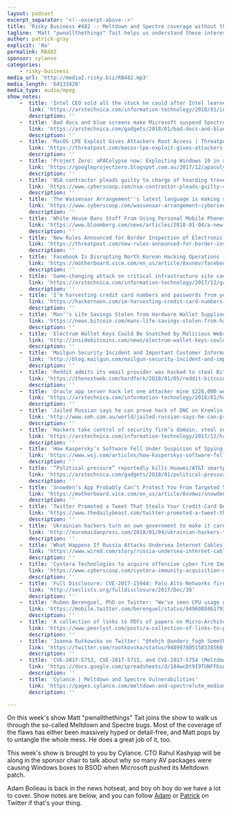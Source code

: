 ```yaml
---
layout: podcast
excerpt_separator: '<!--excerpt-above-->'
title: 'Risky Business #482 -- Meltdown and Spectre coverage without the flappy arms'
tagline: 'Matt "pwnallthethings" Tait helps us understand these interesting flaws...'
author: patrick-gray
explicit: 'No'
permalink: RB482
sponsor: cylance
categories:
    - risky-business
media_url: 'http://media2.risky.biz/RB482.mp3'
media_length: '64133428'
media_type: audio/mpeg
show_notes:
    -  title: 'Intel CEO sold all the stock he could after Intel learned of security bug | Ars Technica'
       link: 'https://arstechnica.com/information-technology/2018/01/intel-ceos-sale-of-stock-just-before-security-bug-reveal-raises-questions/'
       description: '' 
    -  title: 'Bad docs and blue screens make Microsoft suspend Spectre patch for AMD machines | Ars Technica'
       link: 'https://arstechnica.com/gadgets/2018/01/bad-docs-and-blue-screens-make-microsoft-suspend-spectre-patch-for-amd-machines/'
       description: '' 
    -  title: 'MacOS LPE Exploit Gives Attackers Root Access | Threatpost | The first stop for security news'
       link: 'https://threatpost.com/macos-lpe-exploit-gives-attackers-root-access/129282/'
       description: '' 
    -  title: 'Project Zero: aPAColypse now: Exploiting Windows 10 in a Local Network with WPAD/PAC and JScript'
       link: 'https://googleprojectzero.blogspot.com.au/2017/12/apacolypse-now-exploiting-windows-10-in_18.html'
       description: '' 
    -  title: 'NSA contractor pleads guilty to charge of hoarding troves of classified docs - Cyberscoop'
       link: 'https://www.cyberscoop.com/nsa-contractor-pleads-guilty-charge-hoarding-troves-classified-docs/'
       description: '' 
    -  title: 'The Wassenaar Arrangement''s latest language is making security researchers very happy'
       link: 'https://www.cyberscoop.com/wassenaar-arrangement-cybersecurity-katie-moussouris/'
       description: '' 
    -  title: 'White House Bans Staff From Using Personal Mobile Phones at Work - Bloomberg'
       link: 'https://www.bloomberg.com/news/articles/2018-01-04/a-new-ban-at-the-white-house-staff-s-personal-mobile-phones'
       description: '' 
    -  title: 'New Rules Announced for Border Inspection of Electronic Devices | Threatpost | The first stop for security news'
       link: 'https://threatpost.com/new-rules-announced-for-border-inspection-of-electronic-devices/129361/'
       description: '' 
    -  title: 'Facebook Is Disrupting North Korean Hacking Operations - Motherboard'
       link: 'https://motherboard.vice.com/en_us/article/8xvnmv/facebook-is-disrupting-north-korean-hacking-operations'
       description: '' 
    -  title: 'Game-changing attack on critical infrastructure site causes outage | Ars Technica'
       link: 'https://arstechnica.com/information-technology/2017/12/game-changing-attack-on-critical-infrastructure-site-causes-outage/'
       description: '' 
    -  title: 'I’m harvesting credit card numbers and passwords from your site. Here’s how.'
       link: 'https://hackernoon.com/im-harvesting-credit-card-numbers-and-passwords-from-your-site-here-s-how-9a8cb347c5b5'
       description: '' 
    -  title: 'Man''s Life Savings Stolen from Hardware Wallet Supplied by a Reseller - Bitcoin News'
       link: 'https://news.bitcoin.com/mans-life-savings-stolen-from-hardware-wallet-supplied-by-a-reseller/'
       description: '' 
    -  title: 'Electrum Wallet Keys Could Be Snatched by Malicious Websites - Inside Bitcoins - News, Price, Events | Inside Bitcoins – News, Price, Events'
       link: 'http://insidebitcoins.com/news/electrum-wallet-keys-could-be-snatched-by-malicious-websites/95832'
       description: '' 
    -  title: 'Mailgun Security Incident and Important Customer Information'
       link: 'http://blog.mailgun.com/mailgun-security-incident-and-important-customer-information/'
       description: '' 
    -  title: 'Reddit admits its email provider was hacked to steal Bitcoin Cash tips'
       link: 'https://thenextweb.com/hardfork/2018/01/05/reddit-bitcoin-cash-hack/'
       description: '' 
    -  title: 'Oracle app server hack let one attacker mine $226,000 worth of cryptocoins | Ars Technica'
       link: 'https://arstechnica.com/information-technology/2018/01/hackers-turn-weblogic-peoplesoft-servers-into-cryptocoin-miners/'
       description: '' 
    -  title: 'Jailed Russian says he can prove hack of DNC on Kremlin''s orders'
       link: 'http://www.smh.com.au/world/jailed-russian-says-he-can-prove-hack-of-dnc-on-kremlins-orders-20171228-h0azze.html'
       description: '' 
    -  title: 'Hackers take control of security firm’s domain, steal secret data | Ars Technica'
       link: 'https://arstechnica.com/information-technology/2017/12/hackers-steal-security-firms-secret-data-in-brazen-domain-hijack/'
       description: '' 
    -  title: 'How Kaspersky’s Software Fell Under Suspicion of Spying on America - WSJ'
       link: 'https://www.wsj.com/articles/how-kasperskys-software-fell-under-suspicion-of-spying-on-america-1515168888'
       description: '' 
    -  title: '“Political pressure” reportedly kills Huawei/AT&T smartphone deal | Ars Technica'
       link: 'https://arstechnica.com/gadgets/2018/01/political-pressure-reportedly-kills-huaweiatt-smartphone-deal/'
       description: '' 
    -  title: 'Snowden’s App Probably Can’t Protect You From Targeted State Surveillance - Motherboard'
       link: 'https://motherboard.vice.com/en_us/article/8xvmwz/snowdens-app-haven-cant-protect-you-from-targeted-state-surveillance'
       description: '' 
    -  title: 'Twitter Promoted a Tweet That Steals Your Credit-Card Details'
       link: 'https://www.thedailybeast.com/twitter-promoted-a-tweet-that-steals-your-credit-card-details?ref=author'
       description: '' 
    -  title: 'Ukrainian hackers turn on own government to make it care about cybersecurity -Euromaidan Press |'
       link: 'http://euromaidanpress.com/2018/01/04/ukrainian-hackers-turn-on-own-government-to-make-it-care-about-cybersecurity/#arvlbdata'
       description: '' 
    -  title: 'What Happens If Russia Attacks Undersea Internet Cables | WIRED'
       link: 'https://www.wired.com/story/russia-undersea-internet-cables/'
       description: '' 
    -  title: 'Cyxtera Technologies to acquire offensive cyber firm Immunity'
       link: 'https://www.cyberscoop.com/cyxtera-immunity-acquisition-dave-aitel/'
       description: '' 
    -  title: 'Full Disclosure: CVE-2017-15944: Palo Alto Networks firewalls remote root code execution'
       link: 'http://seclists.org/fulldisclosure/2017/Dec/38'
       description: '' 
    -  title: 'Ruben Berenguel, PhD on Twitter: "We’ve seen CPU usage go from ~20% to ~40% (and now critical machines with redundancy upscale under loads that before didnt made them blink). Costs this month in AWS will go up 10%, I predict (very least, haven’t checked EMR effect yet, if similar, 20-30%) #spectre #meltdown #fb"'
       link: 'https://mobile.twitter.com/berenguel/status/949608846179397633?ref_src=twcamp%5Eshare%7Ctwsrc%5Eios%7Ctwgr%5Eother'
       description: '' 
    -  title: 'A collection of links to PDFs of papers on Micro-Architectural Attacks (sorted by date) by Paul Harvey - kernel, vulnerabilities, meltdown | Peerlyst'
       link: 'https://www.peerlyst.com/posts/a-collection-of-links-to-pdfs-of-papers-on-micro-architectural-side-channel-attacks-sorted-by-date-paul-harvey'
       description: '' 
    -  title: 'Joanna Rutkowska on Twitter: "@tehjh @anders_fogh Something much simpler than what you did :) See below. This is part of the work Rafał Wojtczuk and I did back in 2010. It''s no longer under… https://t.co/HFkUelrPBn"'
       link: 'https://twitter.com/rootkovska/status/948997805158338560'
       description: '' 
    -  title: 'CVE-2017-5753, CVE-2017-5715, and CVE-2017-5754 (Meltdown and Spectre) Windows antivirus patch compatibility'
       link: 'https://docs.google.com/spreadsheets/d/184wcDt9I9TUNFFbsAVLpzAtckQxYiuirADzf3cL42FQ/htmlview?usp=sharing&sle=true'
       description: '' 
    -  title: 'Cylance | Meltdown and Spectre Vulnerabilities'
       link: 'https://pages.cylance.com/meltdown-and-spectre?utm_medium=Blog&_ga=2.91466074.1789942731.1515550696-303462181.1515550696'
       description: '' 

---
```

On this week's show Matt "pwnallthethings" Tait joins the show to walk us through the so-called Meltdown and Spectre bugs. Most of the coverage of the flaws has either been massively hyped or detail-free, and Matt pops by to untangle the whole mess. He does a great job of it, too.

This week's show is brought to you by Cylance. CTO Rahul Kashyap will be along in the sponsor chair to talk about why so many AV packages were causing Windows boxes to BSOD when Microsoft pushed its Meltdown patch.

Adam Boileau is back in the news hotseat, and boy oh boy do we have a lot to cover. Show notes are below, and you can follow <a href='https://twitter.com/metlstorm'>Adam</a> or <a href='https://twitter.com/riskybusiness'>Patrick</a> on Twitter if that's your thing.